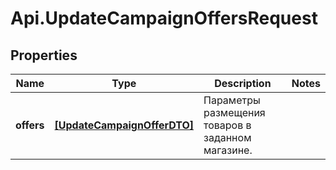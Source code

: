 # Api.UpdateCampaignOffersRequest

## Properties

Name | Type | Description | Notes
------------ | ------------- | ------------- | -------------
**offers** | [**[UpdateCampaignOfferDTO]**](UpdateCampaignOfferDTO.md) | Параметры размещения товаров в заданном магазине. | 


